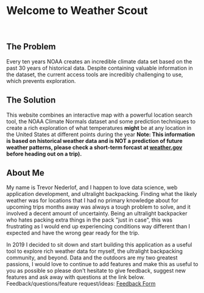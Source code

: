 # Welcome to Weather Scout

&nbsp;
&nbsp;
## The Problem
Every ten years NOAA creates an incredible climate data set based on the past 30 years of historical data. Despite containing valuable information in the dataset, the current access tools are incredibly challenging to use, which prevents exploration.
&nbsp;
&nbsp;

## The Solution
This website combines an interactive map with a powerful location search tool, the NOAA Climate Normals dataset and some prediction techniques to create a rich exploration of what temperatures **might** be at any location in the United States at different points during the year
**Note: This information is based on historical weather data and is NOT a prediction of future weather patterns, please check a short-term forcast at [weather.gov](http://www.weather.gov) before heading out on a trip).**
&nbsp;
&nbsp;

## About Me
My name is Trevor Nederlof, and I happen to love data science, web application development, and ultralight backpacking. Finding what the likely weather was for locations that I had no primary knowledge about for upcoming trips months away was always a tough problem to solve, and it involved a decent amount of uncertainty. Being an ultralight backpacker who hates packing extra things in the pack "just in case", this was frustrating as I would end up experiencing conditions way different than I expected and have the wrong gear ready for the trip.

In 2019 I decided to sit down and start building this application as a useful tool to explore rich weather data for myself, the ultralight backpacking community, and beyond. Data and the outdoors are my two greatest passions, I would love to continue to add features and make this as useful to you as possible so please don't hesitate to give feedback, suggest new features and ask away with questions at the link below.
Feedback/questions/feature request/ideas: [Feedback Form](https://bit.ly/2ISPI2s)

 